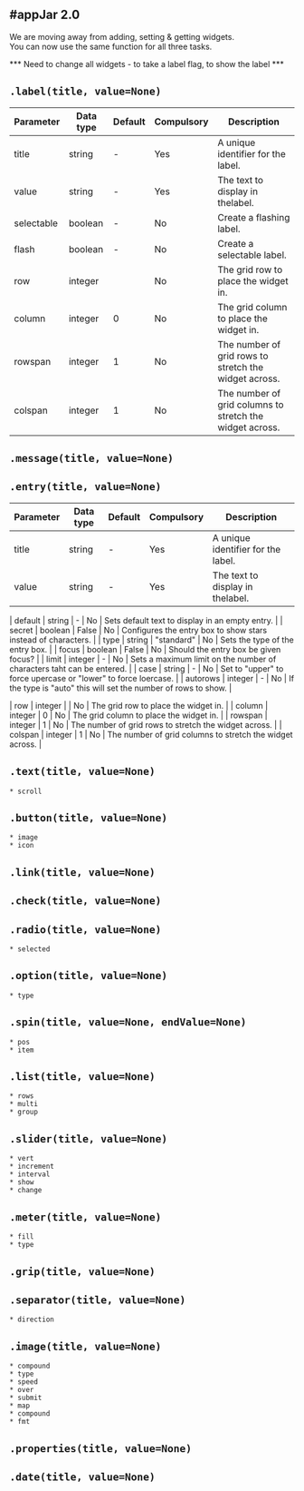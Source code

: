 #appJar 2.0
---

We are moving away from adding, setting & getting widgets.  
You can now use the same function for all three tasks.

*** Need to change all widgets - to take a label flag, to show the label ***

## `.label(title, value=None)`  

| Parameter | Data type | Default | Compulsory | Description |
| --------- | --------- | ------- | ---------- | ------------|
| title | string | - | Yes | A unique identifier for the label. |
| value | string | - | Yes | The text to display in thelabel. |
| selectable | boolean | - | No | Create a flashing label. |
| flash | boolean | - | No | Create a selectable label. |
| row | integer | <next row> | No | The grid row to place the widget in. |
| column | integer | 0 | No | The grid column to place the widget in. |
| rowspan | integer | 1 | No | The number of grid rows to stretch the widget across. |
| colspan | integer | 1 | No | The number of grid columns to stretch the widget across. |

## `.message(title, value=None)`  

## `.entry(title, value=None)`  

| Parameter | Data type | Default | Compulsory | Description |
| --------- | --------- | ------- | ---------- | ------------|
| title | string | - | Yes | A unique identifier for the label. |
| value | string | - | Yes | The text to display in thelabel. |

| default | string | - | No | Sets default text to display in an empty entry. |
| secret | boolean | False | No | Configures the entry box to show stars instead of characters. |
| type | string | "standard" | No | Sets the type of the entry box. |
| focus | boolean | False | No | Should the entry box be given focus? |
| limit | integer | - | No | Sets a maximum limit on the number of characters taht can be entered. |
| case | string | - | No | Set to "upper" to force upercase or "lower" to force loercase. |
| autorows | integer | - | No | If the type is "auto" this will set the number of rows to show. |

| row | integer | <next row> | No | The grid row to place the widget in. |
| column | integer | 0 | No | The grid column to place the widget in. |
| rowspan | integer | 1 | No | The number of grid rows to stretch the widget across. |
| colspan | integer | 1 | No | The number of grid columns to stretch the widget across. |

## `.text(title, value=None)`  
    * scroll

## `.button(title, value=None)`  
    * image
    * icon
## `.link(title, value=None)`  
## `.check(title, value=None)`  
## `.radio(title, value=None)`  
    * selected

## `.option(title, value=None)`  
    * type
## `.spin(title, value=None, endValue=None)`  
    * pos
    * item

## `.list(title, value=None)`  
    * rows
    * multi
    * group 

## `.slider(title, value=None)`  
    * vert
    * increment
    * interval
    * show
    * change
## `.meter(title, value=None)`  
    * fill
    * type

## `.grip(title, value=None)`  
## `.separator(title, value=None)`  
    * direction

## `.image(title, value=None)`
    * compound
    * type
    * speed
    * over
    * submit
    * map
    * compound
    * fmt

## `.properties(title, value=None)`
## `.date(title, value=None)`
